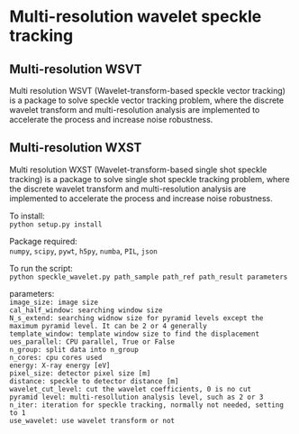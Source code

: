 # Multi-resolution wavelet speckle tracking
## Multi-resolution WSVT
Multi resolution WSVT (Wavelet-transform-based speckle vector tracking) is a package to solve speckle vector tracking problem, where the discrete wavelet transform and multi-resolution analysis are implemented to accelerate the process and increase noise robustness.  
## Multi-resolution WXST
Multi resolution WXST (Wavelet-transform-based single shot speckle tracking) is a package to solve single shot speckle tracking problem, where the discrete wavelet transform and multi-resolution analysis are implemented to accelerate the process and increase noise robustness.  

To install:\
            `python setup.py install`
  
Package required:\
            `numpy`, `scipy`, `pywt`, `h5py`, `numba`, `PIL`, `json`

To run the script:\
            `python speckle_wavelet.py path_sample path_ref path_result parameters`

parameters:\
            `image_size: image size`\
            `cal_half_window: searching window size`\
            `N_s_extend: searching widnow size for pyramid levels except the maximum pyramid level. It can be 2 or 4 generally` \
            `template_window: template window size to find the displacement`\
            `ues_parallel: CPU parallel, True or False`\
            `n_group: split data into n_group`\
            `n_cores: cpu cores used`\
            `energy: X-ray energy [eV]`\
            `pixel_size: detector pixel size [m]`\
            `distance: speckle to detector distance [m]`\
            `wavelet_cut_level: cut the wavelet coefficients, 0 is no cut`\
            `pyramid level: multi-resollution analysis level, such as 2 or 3`\
            `n_iter: iteration for speckle tracking, normally not needed, setting to 1`\
            `use_wavelet: use wavelet transform or not`

